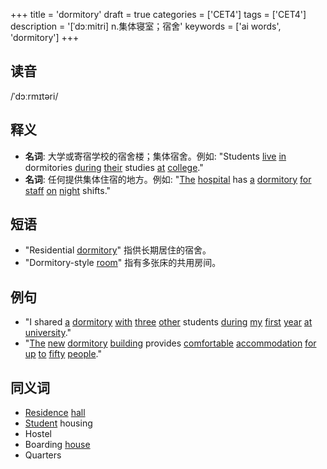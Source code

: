+++
title = 'dormitory'
draft = true
categories = ['CET4']
tags = ['CET4']
description = '[ˈdɔːmitri] n.集体寝室；宿舍'
keywords = ['ai words', 'dormitory']
+++

## 读音
/ˈdɔːrmɪtəri/

## 释义
- **名词**: 大学或寄宿学校的宿舍楼；集体宿舍。例如: "Students [live](/zh/post/live/) [in](/zh/post/in/) dormitories [during](/zh/post/during/) [their](/zh/post/their/) studies [at](/zh/post/at/) [college](/zh/post/college/)."
- **名词**: 任何提供集体住宿的地方。例如: "[The](/zh/post/the/) [hospital](/zh/post/hospital/) has [a](/zh/post/a/) [dormitory](/zh/post/dormitory/) [for](/zh/post/for/) [staff](/zh/post/staff/) [on](/zh/post/on/) [night](/zh/post/night/) shifts."

## 短语
- "Residential [dormitory](/zh/post/dormitory/)" 指供长期居住的宿舍。
- "Dormitory-style [room](/zh/post/room/)" 指有多张床的共用房间。

## 例句
- "I shared [a](/zh/post/a/) [dormitory](/zh/post/dormitory/) [with](/zh/post/with/) [three](/zh/post/three/) [other](/zh/post/other/) students [during](/zh/post/during/) [my](/zh/post/my/) [first](/zh/post/first/) [year](/zh/post/year/) [at](/zh/post/at/) [university](/zh/post/university/)."
- "[The](/zh/post/the/) [new](/zh/post/new/) [dormitory](/zh/post/dormitory/) [building](/zh/post/building/) provides [comfortable](/zh/post/comfortable/) [accommodation](/zh/post/accommodation/) [for](/zh/post/for/) [up](/zh/post/up/) [to](/zh/post/to/) [fifty](/zh/post/fifty/) [people](/zh/post/people/)."

## 同义词
- [Residence](/zh/post/residence/) [hall](/zh/post/hall/)
- [Student](/zh/post/student/) housing
- Hostel
- Boarding [house](/zh/post/house/)
- Quarters
